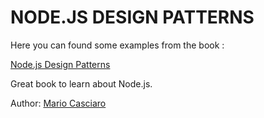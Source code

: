 # NODE.JS DESIGN PATTERNS

Here you can found some examples from the book :

[Node.js Design Patterns](https://www.nodejsdesignpatterns.com/)

Great book to learn about Node.js.

Author: [Mario Casciaro](https://github.com/mariocasciaro)
